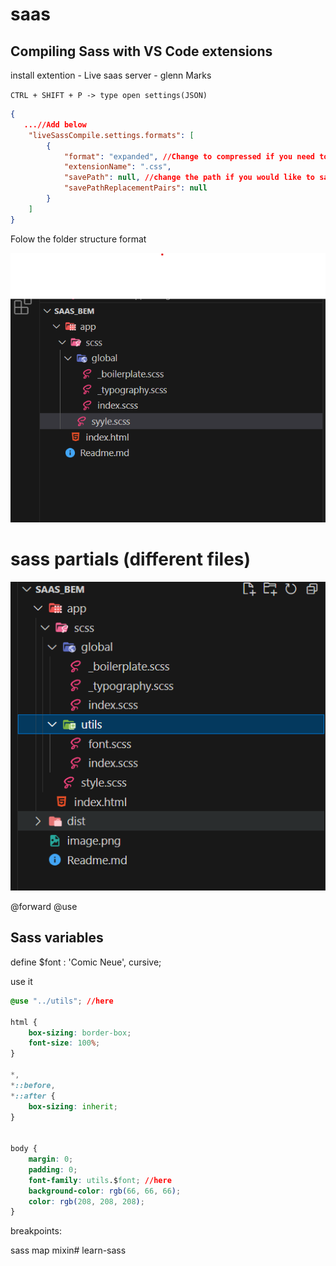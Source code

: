 # saas

## Compiling Sass with VS Code extensions

install extention - Live saas server - glenn Marks

`CTRL + SHIFT + P -> type open settings(JSON)`

```json 
{
   ...//Add below
    "liveSassCompile.settings.formats": [
        {
            "format": "expanded", //Change to compressed if you need to minify the saas
            "extensionName": ".css",
            "savePath": null, //change the path if you would like to save it in desired location
            "savePathReplacementPairs": null
        }
    ]
}
```

Folow the folder structure format

![Alt text](image.png)


# sass partials (different files)

![Alt text](image-1.png)

@forward
@use

## Sass variables
define
$font : 'Comic Neue', cursive;

use it 

```css
@use "../utils"; //here

html {
    box-sizing: border-box;
    font-size: 100%;
}

*,
*::before,
*::after {
    box-sizing: inherit;
}


body {
    margin: 0;
    padding: 0;
    font-family: utils.$font; //here
    background-color: rgb(66, 66, 66);
    color: rgb(208, 208, 208);
}
```

breakpoints:

sass map
mixin#   l e a r n - s a s s 
 
 
